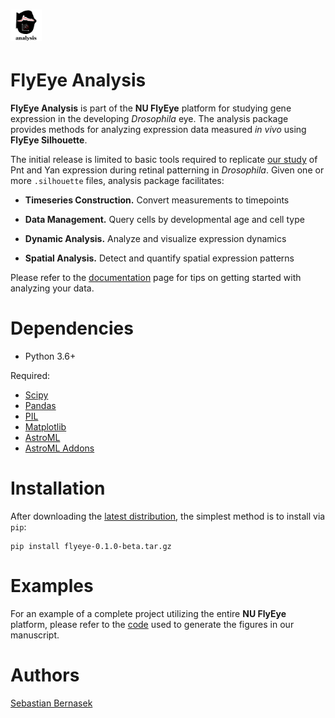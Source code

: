 # <img alt="FlyEye Analysis" src="docs/_static/img/analysis_logo.png" height="50">


FlyEye Analysis
===============

**FlyEye Analysis** is part of the **NU FlyEye** platform for studying gene expression in the developing *Drosophila* eye. The analysis package provides methods for analyzing expression data measured *in vivo* using **FlyEye Silhouette**.

The initial release is limited to basic tools required to replicate [our study](https://github.com/sebastianbernasek/pnt_yan_ratio) of Pnt and Yan expression during retinal patterning in *Drosophila*. Given one or more ``.silhouette`` files, analysis package facilitates:

   - **Timeseries Construction.** Convert measurements to timepoints

   - **Data Management.** Query cells by developmental age and cell type

   - **Dynamic Analysis.** Analyze and visualize expression dynamics

   - **Spatial Analysis.** Detect and quantify spatial expression patterns


Please refer to the [documentation](https://sebastianbernasek.github.io/flyeye/index.html#) page for tips on getting started with analyzing your data.


Dependencies
============

 - Python 3.6+

Required:

 - [Scipy](https://www.scipy.org/)
 - [Pandas](https://pandas.pydata.org/)
 - [PIL](https://pillow.readthedocs.io/en/5.2.x/)
 - [Matplotlib](https://matplotlib.org/)
 - [AstroML](https://pypi.org/project/astroML/)
 - [AstroML Addons](https://github.com/astroML/astroML_addons)


Installation
============

After downloading the [latest distribution](https://github.com/sebastianbernasek/flyeye/archive/v0.1.0-beta.tar.gz), the simplest method is to install via ``pip``:

    pip install flyeye-0.1.0-beta.tar.gz


Examples
========

For an example of a complete project utilizing the entire **NU FlyEye** platform, please refer to the [code](https://github.com/sebastianbernasek/pnt_yan_ratio) used to generate the figures in our manuscript.


Authors
=======

[Sebastian Bernasek](https://github.com/sebastianbernasek)
